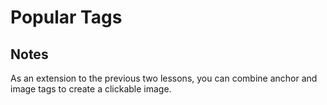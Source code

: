 # Popular Tags

## Notes

As an extension to the previous two lessons, you can combine anchor and image tags to create a clickable image.

```html

```
